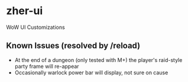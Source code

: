 # zher-ui
WoW UI Customizations

## Known Issues (resolved by /reload)
* At the end of a dungeon (only tested with M+) the player's raid-style party frame will re-appear
* Occasionally warlock power bar will display, not sure on cause
